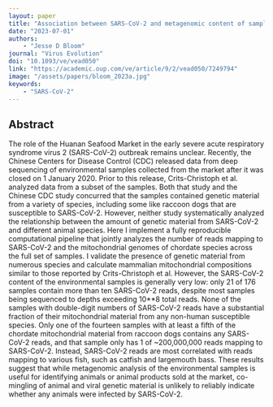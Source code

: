 ```yaml
---
layout: paper
title: "Association between SARS-CoV-2 and metagenomic content of samples from the Huanan Seafood Market"
date: "2023-07-01"
authors: 
    - "Jesse D Bloom"
journal: "Virus Evolution"
doi: "10.1093/ve/vead050"
link: "https://academic.oup.com/ve/article/9/2/vead050/7249794"
image: "/assets/papers/bloom_2023a.jpg"
keywords:
    - "SARS-CoV-2"
---
```


## Abstract

The role of the Huanan Seafood Market in the early severe acute respiratory syndrome virus 2 (SARS-CoV-2) outbreak remains unclear. Recently, the Chinese Centers for Disease Control (CDC) released data from deep sequencing of environmental samples collected from the market after it was closed on 1 January 2020. Prior to this release, Crits-Christoph et al. analyzed data from a subset of the samples. Both that study and the Chinese CDC study concurred that the samples contained genetic material from a variety of species, including some like raccoon dogs that are susceptible to SARS-CoV-2. However, neither study systematically analyzed the relationship between the amount of genetic material from SARS-CoV-2 and different animal species. Here I implement a fully reproducible computational pipeline that jointly analyzes the number of reads mapping to SARS-CoV-2 and the mitochondrial genomes of chordate species across the full set of samples. I validate the presence of genetic material from numerous species and calculate mammalian mitochondrial compositions similar to those reported by Crits-Christoph et al. However, the SARS-CoV-2 content of the environmental samples is generally very low: only 21 of 176 samples contain more than ten SARS-CoV-2 reads, despite most samples being sequenced to depths exceeding 10**8 total reads. None of the samples with double-digit numbers of SARS-CoV-2 reads have a substantial fraction of their mitochondrial material from any non-human susceptible species. Only one of the fourteen samples with at least a fifth of the chordate mitochondrial material from raccoon dogs contains any SARS-CoV-2 reads, and that sample only has 1 of ~200,000,000 reads mapping to SARS-CoV-2. Instead, SARS-CoV-2 reads are most correlated with reads mapping to various fish, such as catfish and largemouth bass. These results suggest that while metagenomic analysis of the environmental samples is useful for identifying animals or animal products sold at the market, co-mingling of animal and viral genetic material is unlikely to reliably indicate whether any animals were infected by SARS-CoV-2.
